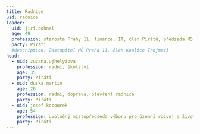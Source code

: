 ```yaml
---
title: Radnice
uid: radnice
leader:
  uid: jiri.dohnal
  age: 40
  profession: starosta Prahy 11, finance, IT, člen Pirátů, předseda MS, člen Koalice Trojmezí
  party: Piráti
  #description: Zastupitel MČ Praha 11, člen Koalice Trojmezí
head: 
  - uid: zuzana.ujhelyiova
    profession: radní, školství
    age: 35
    party: Piráti
  - uid: duska.martin
    age: 26
    profession: radní, doprava, otevřená radnice
    party: Piráti  
  - uid: josef.kocourek
    age: 54
    profession: uvolněný místopředseda výboru pro územní rozvoj a životní prostředí, územní rozvoj, doprava
    party: Piráti
---
```

